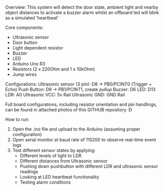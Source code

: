 Overview:
This system will detect the door state, ambient light and nearby object distances to activate a buzzer alarm whilst an
offboard led will blink as a simulated 'heartbeat'

Core components:
- Ultrasonic sensor
- Door button
- Light dependent resistor
- Buzzer
- LED
- Arduino Uno R3
- Resistors (2 x 220Ohm and 1 x 10kOhm)
- Jump wires

Configurations:
Ultrasonic sensor (3 pin): D8 -> PB0/PCINT0 (Trigger + Echo)
Push Button: D9 -> PB1/PCINT1, create pullup
Buzzer: D6 
LED: D13
LDR: A0
Ultrasonic VCC: 5v Rail
Ultrasonic GND: GND Rail

Full board configurations, including resistor orientation and pin handlings, can be found in attached photos
of this GITHUB repository :D

How to run:
1. Open the .ino file and upload to the Arduino (assuming proper configuration)
2. Open serial monitor at baud rate of 115200 to observe real-time event logs
3. Test different sensor states by applying:
   - Different levels of light to LDR
   - Different distances from Ultrasonic sensor
   - Pushing down pushbutton with different LDR and ultrasonic sensor readings
   - Looking at LED heartbeat functionality
   - Testing alarm conditions